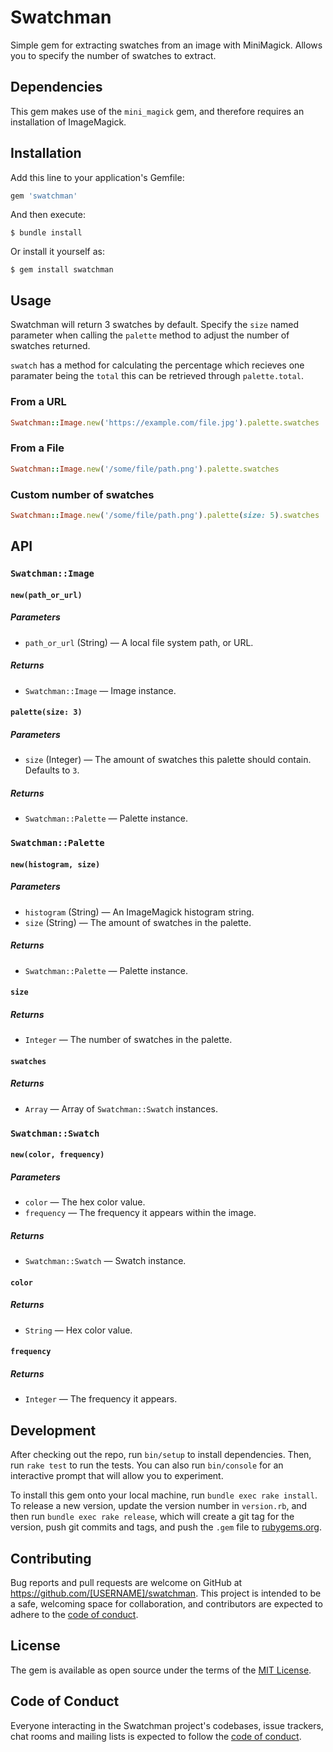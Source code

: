 # Swatchman

Simple gem for extracting swatches from an image with MiniMagick. Allows you to specify the number of swatches to extract.

## Dependencies

This gem makes use of the `mini_magick` gem, and therefore requires an installation of ImageMagick.

## Installation

Add this line to your application's Gemfile:

```ruby
gem 'swatchman'
```

And then execute:

    $ bundle install

Or install it yourself as:

    $ gem install swatchman

## Usage

Swatchman will return 3 swatches by default. Specify the `size` named parameter when calling the `palette` method to adjust the number of swatches returned.

`swatch` has a method for calculating the percentage which recieves one paramater being the `total` this can be retrieved through `palette.total`.
### From a URL

```ruby
Swatchman::Image.new('https://example.com/file.jpg').palette.swatches
```

### From a File

```ruby
Swatchman::Image.new('/some/file/path.png').palette.swatches
```

### Custom number of swatches

```ruby
Swatchman::Image.new('/some/file/path.png').palette(size: 5).swatches
```

## API

### `Swatchman::Image`

#### `new(path_or_url)`

##### Parameters

* `path_or_url` (String) — A local file system path, or URL.

##### Returns

* `Swatchman::Image` — Image instance.

#### `palette(size: 3)`

##### Parameters

* `size` (Integer) — The amount of swatches this palette should contain. Defaults to `3`.

##### Returns

* `Swatchman::Palette` — Palette instance.


### `Swatchman::Palette`

#### `new(histogram, size)`

##### Parameters

* `histogram` (String) — An ImageMagick histogram string.
* `size` (String) — The amount of swatches in the palette.

##### Returns

* `Swatchman::Palette` — Palette instance.

#### `size`

##### Returns

* `Integer` — The number of swatches in the palette.

#### `swatches`

##### Returns

* `Array` — Array of `Swatchman::Swatch` instances.


### `Swatchman::Swatch`

#### `new(color, frequency)`

##### Parameters

* `color` — The hex color value.
* `frequency` — The frequency it appears within the image.

##### Returns

* `Swatchman::Swatch` — Swatch instance.

#### `color`

##### Returns

* `String` — Hex color value.

#### `frequency`

##### Returns

* `Integer` — The frequency it appears.


## Development

After checking out the repo, run `bin/setup` to install dependencies. Then, run `rake test` to run the tests. You can also run `bin/console` for an interactive prompt that will allow you to experiment.

To install this gem onto your local machine, run `bundle exec rake install`. To release a new version, update the version number in `version.rb`, and then run `bundle exec rake release`, which will create a git tag for the version, push git commits and tags, and push the `.gem` file to [rubygems.org](https://rubygems.org).

## Contributing

Bug reports and pull requests are welcome on GitHub at https://github.com/[USERNAME]/swatchman. This project is intended to be a safe, welcoming space for collaboration, and contributors are expected to adhere to the [code of conduct](https://github.com/livelink/swatchman/blob/master/CODE_OF_CONDUCT.md).


## License

The gem is available as open source under the terms of the [MIT License](https://opensource.org/licenses/MIT).

## Code of Conduct

Everyone interacting in the Swatchman project's codebases, issue trackers, chat rooms and mailing lists is expected to follow the [code of conduct](https://github.com/[USERNAME]/swatchman/blob/master/CODE_OF_CONDUCT.md).
